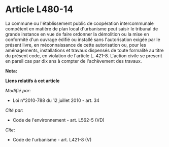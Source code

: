 # Article L480-14

La commune ou l'établissement public de coopération intercommunale compétent en matière de plan local d'urbanisme peut saisir
le tribunal de grande instance en vue de faire ordonner la démolition ou la mise en conformité d'un ouvrage édifié ou
installé sans l'autorisation exigée par le présent livre, en méconnaissance de cette autorisation ou, pour les aménagements,
installations et travaux dispensés de toute formalité au titre du présent code, en violation de l'article L. 421-8. L'action
civile se prescrit en pareil cas par dix ans à compter de l'achèvement des travaux.

**Nota:**



**Liens relatifs à cet article**

_Modifié par_:

  - Loi n°2010-788 du 12 juillet 2010 - art. 34

_Cité par_:

  - Code de l'environnement - art. L562-5 (VD)

_Cite_:

  - Code de l'urbanisme - art. L421-8 (V)
